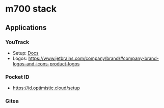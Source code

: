 # m700 stack

## Applications

### YouTrack

- Setup: [Docs](https://www.jetbrains.com/help/youtrack/server/youtrack-docker.html)
- Logos: https://www.jetbrains.com/company/brand/#company-brand-logos-and-icons-product-logos


### Pocket ID

- https://id.optimistic.cloud/setup


### Gitea
